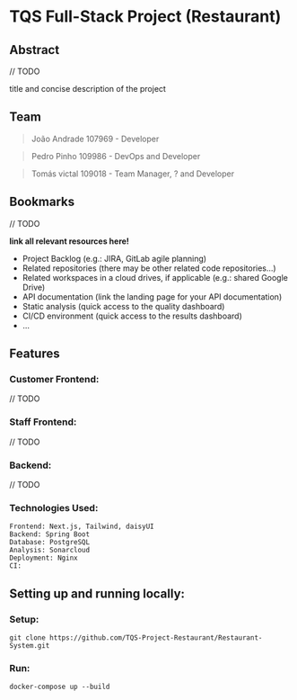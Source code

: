 # TQS Full-Stack Project (Restaurant)

## Abstract

// TODO

title and concise description of the project

## Team

> João Andrade 107969 - Developer

> Pedro Pinho 109986 - DevOps and Developer

> Tomás victal 109018 - Team Manager, ? and Developer  

## Bookmarks

// TODO

**link all relevant resources here!**

- Project Backlog (e.g.: JIRA, GitLab agile planning)
- Related repositories (there may be other related code repositories...)
- Related workspaces in a cloud drives, if applicable (e.g.: shared Google Drive)
- API documentation (link the landing page for your API documentation)
- Static analysis (quick access to the quality dashboard)
- CI/CD environment (quick access to the results dashboard)
- ...

## Features
### Customer Frontend:

// TODO

### Staff Frontend:

// TODO

### Backend:

// TODO

### Technologies Used:

    Frontend: Next.js, Tailwind, daisyUI
    Backend: Spring Boot
    Database: PostgreSQL
    Analysis: Sonarcloud
    Deployment: Nginx
    CI:

## Setting up and running locally:

### Setup:

    git clone https://github.com/TQS-Project-Restaurant/Restaurant-System.git

### Run:

    docker-compose up --build
